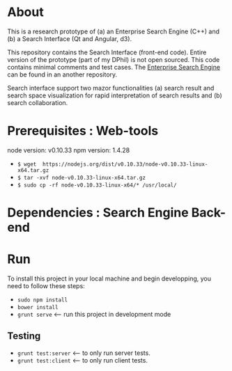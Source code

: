 
# About 
This is a research prototype of (a) an Enterprise Search Engine (C++) and (b) a Search Interface (Qt and Angular, d3). 

This repository contains the  Search Interface (front-end code).
Entire version of the prototype (part of my DPhil) is not open sourced. This code contains minimal comments and test cases.
The [Enterprise Search Engine](https://github.com/saifulkhan/Enterprise-Search-Engine) can be found in an another repository. 

Search interface support two mazor functionalities (a) search result and search space visualization for rapid interpretation of search results and (b) search collaboration. 

 
# Prerequisites : Web-tools

node version: v0.10.33
npm version: 1.4.28

- `$ wget  https://nodejs.org/dist/v0.10.33/node-v0.10.33-linux-x64.tar.gz`
- `$ tar -xvf node-v0.10.33-linux-x64.tar.gz`
- `$ sudo cp -rf node-v0.10.33-linux-x64/* /usr/local/`


# Dependencies : Search Engine Back-end 


# Run

To install this project in your local machine and begin developping, you need to follow these steps:

- `sudo npm install`
- `bower install`
- `grunt serve` <-- run this project in development mode 


## Testing

- `grunt test:server` <-- to only run server tests.
- `grunt test:client` <-- to only run client tests.
 

 
